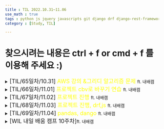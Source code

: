 ```yaml
---
title : TIL 2022.10.31~11.06
use_math : true
tags : python js jquery javascripts git django drf django-rest-framework
category : [Study, TIL]

---
```

찾으시려는 내용은 ctrl + f or cmd + f 를 이용해 주세요 :)
=====

<details>
<summary><span style = "font-size : 1.3em;">[TIL/65일차/10.31] <span style="color : yellow;">AWS 강의 &그리디 알고리즘 문제</span> </span>ft. 내배캠</summary>
<div markdown ="1">
AWS 1주차 강의

[백준 1931 회의실 배정](https://www.acmicpc.net/problem/1931)

[답안 & 깃 허브](https://github.com/KimGyeongMin-KR/algoritm/tree/main/baekjoon/greedy)

</div>
</details>


<details>
<summary><span style = "font-size : 1.3em;">[TIL/66일차/11.01] <span style="color : yellow;">프로젝트 cbv로 바꾸기 연습</span> </span>ft. 내배캠</summary>
<div markdown ="1">

['utf-8' codec can't decode byte 0xa0 in position 0: invalid start byte django](https://stackoverflow.com/questions/73600470/utf-8-codec-cant-decode-byte-0xa0-in-position-0-invalid-start-byte-django)

`return self.img.url`

</div>
</details>


<details>
<summary><span style = "font-size : 1.3em;">[TIL/67일차/11.02] <span style="color : yellow;">프로젝트 진행</span> </span>ft. 내배캠</summary>
<div markdown ="1">

[TypeError: create_superuser() missing 1 required positional argument:](https://stackoverflow.com/questions/49474632/typeerror-create-superuser-missing-1-required-positional-argument-profile-p)

</div>
</details>





<details>
<summary><span style = "font-size : 1.3em;">[TIL/68일차/11.03] <span style="color : yellow;">프로젝트 진행, drf,js</span> </span>ft. 내배캠</summary>
<div markdown ="1">

## read only, write only
```python
class Meta:
    ...
    read_only_fields = ('is_active', 'is_staff')
    extra_kwargs = {
        'password': {'write_only': True}
}
```

## [프론트 페이지 확장자를 없앨 때 참고할 url](https://stackoverflow.com/questions/824349/how-do-i-modify-the-url-without-reloading-the-page)


## [jquery ajax, success done 차이 참고할 url](https://string.tistory.com/128)

</div>
</details>


<details>
<summary><span style = "font-size : 1.3em;">[TIL/69일차/11.04] <span style="color : yellow;">pandas, dango</span> </span>ft. 내배캠</summary>
<div markdown ="1">

## django query set random choice

`mymodel.objects.order_by("?")`

## str list ot list

```python
import ast
x = ast.literal_eval(a) # str list to list
```

## pandas 하나의 셀에 배열 넣기

- df[컬럼이름] = 2차원 배열

## pandas Serise to list

`df.index.to_list()`

## pandas index 기반 loc

`df.loc[인덱스 값]`

## pandas set_index

- 컬럼을 인덱스로 지정하기

`df.set_index(원하는 컬럼 이름)`

## pandas rename

- 컬럼이름 재지정

`df = df.rename(columns = {'Unnamed: 0':'user_id'})`

## pandas transepose()

- 2차원 배열 행렬 바꾸기

`df.transpose() or df.T`

</div>
</details>


<details>
<summary><span style = "font-size : 1.3em;">[WIL 내일 배움 캠프 10주차]</span>ft. 내배캠</summary>
<div markdown ="1">

pandas와 sklearn을 통해서 유저간의 유사도를 구하고 추천해주는 시스템을 만들고 

기존 프로젝트의 FBV를 CBV로 변경, 새로운 기능(스터디 그룹 모집)을 포함 시켜 프로젝트를 진행하였습니다.

앞으로 할 것

- 스테디 프로젝트의 에러 또는 부족한 부분을 채워나가는 것
- 배포에 대해서 공부 후 프로젝트 배포
- 깃허브 관리에 대해 계획 세우기(이슈 관리, 브랜치 전략)
- drf 여러 기능들(페이지 네이션, 다양한 시리얼 라이저, 뷰셋 등)
- 도커
- 기회가 되면 리액트



</div>
</details>


